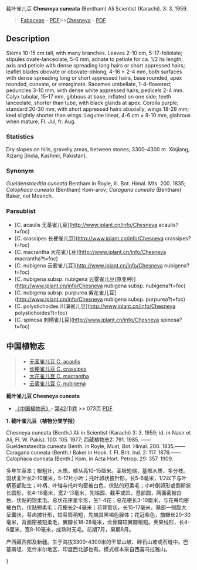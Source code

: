 截叶雀儿豆 **Chesneya cuneata** (Bentham) Ali Scientist (Karachi). 3: 3. 1959.

> [Fabaceae](http://www.iplant.cn/info/Fabaceae?t=foc) - [PDF](http://www.iplant.cn/foc/pdf/Fabaceae.pdf)>>[Chesneya](http://www.iplant.cn/info/Chesneya?t=foc) - [PDF](http://www.iplant.cn/foc/pdf/Chesneya.pdf)

## Description

Stems 10-15 cm tall, with many branches. Leaves 2-10 cm, 5-17-foliolate; stipules ovate-lanceolate, 5-6 mm, adnate to petiole for ca. 1/2 its length; axis and petiole with dense spreading long hairs or short appressed hairs; leaflet blades obovate or obovate-oblong, 4-16 × 2-4 mm, both surfaces with dense spreading long or short appressed hairs, base rounded, apex rounded, cuneate, or emarginate. Racemes umbellate, 1-4-flowered; peduncles 3-10 mm, with dense white appressed hairs; pedicels 2-4 mm. Calyx tubular, 15-17 mm, gibbous at base, inflated on one side; teeth lanceolate, shorter than tube, with black glands at apex. Corolla purple; standard 20-30 mm, with short appressed hairs abaxially; wings 18-28 mm; keel slightly shorter than wings. Legume linear, 4-6 cm × 8-10 mm, glabrous when mature. Fl. Jul, fr. Aug.

### Statistics
Dry slopes on hills, gravelly areas, between stones; 3300-4300 m. Xinjiang, Xizang [India, Kashmir, Pakistan].

### Synonym
*Gueldenstaedtia cuneata* Bentham in Royle, Ill. Bot. Himal. Mts. 200. 1835; *Calophaca cuneata* (Bentham) Kom-arov; *Caragana cuneata* (Bentham) Baker, not Moench.

### Parsublist

* [C.  acaulis  无茎雀儿豆](http://www.iplant.cn/info/Chesneya acaulis?t=foc)
* [C.  crassipes  长梗雀儿豆](http://www.iplant.cn/info/Chesneya crassipes?t=foc)
* [C.  macrantha  大花雀儿豆](http://www.iplant.cn/info/Chesneya macrantha?t=foc)
* [C.  nubigena  云雾雀儿豆](http://www.iplant.cn/info/Chesneya nubigena?t=foc)
* [C.  nubigena subsp. nubigena  云雾雀儿豆(原亚种)](http://www.iplant.cn/info/Chesneya nubigena subsp. nubigena?t=foc)
* [C.  nubigena subsp. purpurea  紫花雀儿豆](http://www.iplant.cn/info/Chesneya nubigena subsp. purpurea?t=foc)
* [C.  polystichoides  川滇雀儿豆](http://www.iplant.cn/info/Chesneya polystichoides?t=foc)
* [C.  spinosa  刺柄雀儿豆](http://www.iplant.cn/info/Chesneya spinosa?t=foc)

## 中国植物志

> * [无茎雀儿豆  C.  acaulis](Chesneya-acaulis-无茎雀儿豆.md)
> * [长梗雀儿豆  C.  crassipes](Chesneya-crassipes-长梗雀儿豆.md)
> * [大花雀儿豆  C.  macrantha](Chesneya-macrantha-大花雀儿豆.md)
> * [云雾雀儿豆  C.  nubigena](Chesneya-nubigena-云雾雀儿豆.md)

**截叶雀儿豆 Chesneya cuneata**

* [《中国植物志》](http://www.iplant.cn/frps)- [第42(1)卷](http://www.iplant.cn/frps/vol/42(1)) >> 073页 [PDF](http://www.iplant.cn/frps/pdf/42(1)/073.PDF)

**1. 截叶雀儿豆（植物分类学报）**

Chesneya cuneata (Benth.) Ali in Scientist (Karachi) 3: 3. 1959; id. in Nasir et Ali, Fl. W. Pakist. 100: 105. 1977; 西藏植物志2: 791. 1985. —— Gueldenstaedtia cuneata Benth. in Royle, Must, Bot. Himal. 200. 1835.——Caragana cuneata (Benth.) Baker in Hook. f. Fl. Brit. Ind. 2: 117. 1876.——Calophaca cuneata (Benth.) Kom. in Acta Hort. Petrop. 29: 357. 1909.

多年生草本；根粗壮，木质。植丛高10-15厘米。茎极短缩，基部木质，多分枝。羽状复叶长2-10厘米，5-17片小叶；托叶卵状披针形，长5-6毫米，1/2以下与叶柄基部贴生；叶柄、叶轴与托叶均密被白色、伏贴的短柔毛；小叶倒卵形或倒卵状长圆形，长4-16毫米，宽2-13毫米，先端圆、截平或凹，基部圆，两面密被白色、伏贴的短柔毛。总状花序星伞形，生1-4花；总花梗长3-10厘米，与花萼均密被白色、伏贴短柔毛；花梗长2-4毫米；花萼管状，长15-17毫米，基部一侧膨大呈囊状，萼齿披针形，较萼筒稍短，先端具黑褐色腺体；花冠紫色，旗瓣长20-30毫米，背面密被短柔毛，翼瓣长18-28毫米，龙骨瓣较翼瓣稍短。荚果线形，长4-6厘米，宽8-10毫米，成熟时无毛。花期7月，果期8月。

产西藏西部及新疆。生于海拔3300-4300米的干旱山坡、碎石山坡或石缝中。巴基斯坦、克什米尔地区、印度西北部也有。模式标本采自西喜马拉雅山。

}
